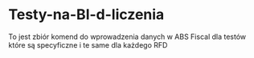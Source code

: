 # Testy-na-Bl-d-liczenia
To jest zbiór komend do wprowadzenia danych w ABS Fiscal dla testów które są specyficzne i te same dla każdego RFD
